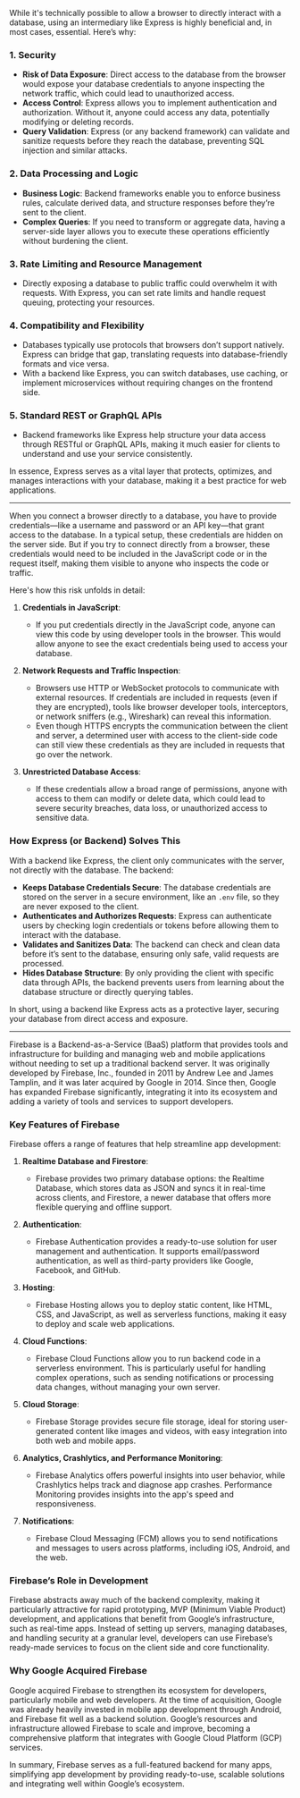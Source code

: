 While it's technically possible to allow a browser to directly interact with a database, using an intermediary like Express is highly beneficial and, in most cases, essential. Here’s why:

### 1. **Security**
   - **Risk of Data Exposure**: Direct access to the database from the browser would expose your database credentials to anyone inspecting the network traffic, which could lead to unauthorized access.
   - **Access Control**: Express allows you to implement authentication and authorization. Without it, anyone could access any data, potentially modifying or deleting records.
   - **Query Validation**: Express (or any backend framework) can validate and sanitize requests before they reach the database, preventing SQL injection and similar attacks.

### 2. **Data Processing and Logic**
   - **Business Logic**: Backend frameworks enable you to enforce business rules, calculate derived data, and structure responses before they’re sent to the client.
   - **Complex Queries**: If you need to transform or aggregate data, having a server-side layer allows you to execute these operations efficiently without burdening the client.

### 3. **Rate Limiting and Resource Management**
   - Directly exposing a database to public traffic could overwhelm it with requests. With Express, you can set rate limits and handle request queuing, protecting your resources.

### 4. **Compatibility and Flexibility**
   - Databases typically use protocols that browsers don’t support natively. Express can bridge that gap, translating requests into database-friendly formats and vice versa.
   - With a backend like Express, you can switch databases, use caching, or implement microservices without requiring changes on the frontend side.

### 5. **Standard REST or GraphQL APIs**
   - Backend frameworks like Express help structure your data access through RESTful or GraphQL APIs, making it much easier for clients to understand and use your service consistently.

In essence, Express serves as a vital layer that protects, optimizes, and manages interactions with your database, making it a best practice for web applications.

---

When you connect a browser directly to a database, you have to provide credentials—like a username and password or an API key—that grant access to the database. In a typical setup, these credentials are hidden on the server side. But if you try to connect directly from a browser, these credentials would need to be included in the JavaScript code or in the request itself, making them visible to anyone who inspects the code or traffic.

Here's how this risk unfolds in detail:

1. **Credentials in JavaScript**:
   - If you put credentials directly in the JavaScript code, anyone can view this code by using developer tools in the browser. This would allow anyone to see the exact credentials being used to access your database.
  
2. **Network Requests and Traffic Inspection**:
   - Browsers use HTTP or WebSocket protocols to communicate with external resources. If credentials are included in requests (even if they are encrypted), tools like browser developer tools, interceptors, or network sniffers (e.g., Wireshark) can reveal this information.
   - Even though HTTPS encrypts the communication between the client and server, a determined user with access to the client-side code can still view these credentials as they are included in requests that go over the network.

3. **Unrestricted Database Access**:
   - If these credentials allow a broad range of permissions, anyone with access to them can modify or delete data, which could lead to severe security breaches, data loss, or unauthorized access to sensitive data.

### How Express (or Backend) Solves This

With a backend like Express, the client only communicates with the server, not directly with the database. The backend:
   - **Keeps Database Credentials Secure**: The database credentials are stored on the server in a secure environment, like an `.env` file, so they are never exposed to the client.
   - **Authenticates and Authorizes Requests**: Express can authenticate users by checking login credentials or tokens before allowing them to interact with the database.
   - **Validates and Sanitizes Data**: The backend can check and clean data before it’s sent to the database, ensuring only safe, valid requests are processed.
   - **Hides Database Structure**: By only providing the client with specific data through APIs, the backend prevents users from learning about the database structure or directly querying tables.

In short, using a backend like Express acts as a protective layer, securing your database from direct access and exposure.

---

Firebase is a Backend-as-a-Service (BaaS) platform that provides tools and infrastructure for building and managing web and mobile applications without needing to set up a traditional backend server. It was originally developed by Firebase, Inc., founded in 2011 by Andrew Lee and James Tamplin, and it was later acquired by Google in 2014. Since then, Google has expanded Firebase significantly, integrating it into its ecosystem and adding a variety of tools and services to support developers.

### Key Features of Firebase

Firebase offers a range of features that help streamline app development:

1. **Realtime Database and Firestore**:
   - Firebase provides two primary database options: the Realtime Database, which stores data as JSON and syncs it in real-time across clients, and Firestore, a newer database that offers more flexible querying and offline support.

2. **Authentication**:
   - Firebase Authentication provides a ready-to-use solution for user management and authentication. It supports email/password authentication, as well as third-party providers like Google, Facebook, and GitHub.

3. **Hosting**:
   - Firebase Hosting allows you to deploy static content, like HTML, CSS, and JavaScript, as well as serverless functions, making it easy to deploy and scale web applications.

4. **Cloud Functions**:
   - Firebase Cloud Functions allow you to run backend code in a serverless environment. This is particularly useful for handling complex operations, such as sending notifications or processing data changes, without managing your own server.

5. **Cloud Storage**:
   - Firebase Storage provides secure file storage, ideal for storing user-generated content like images and videos, with easy integration into both web and mobile apps.

6. **Analytics, Crashlytics, and Performance Monitoring**:
   - Firebase Analytics offers powerful insights into user behavior, while Crashlytics helps track and diagnose app crashes. Performance Monitoring provides insights into the app's speed and responsiveness.

7. **Notifications**:
   - Firebase Cloud Messaging (FCM) allows you to send notifications and messages to users across platforms, including iOS, Android, and the web.

### Firebase’s Role in Development

Firebase abstracts away much of the backend complexity, making it particularly attractive for rapid prototyping, MVP (Minimum Viable Product) development, and applications that benefit from Google’s infrastructure, such as real-time apps. Instead of setting up servers, managing databases, and handling security at a granular level, developers can use Firebase’s ready-made services to focus on the client side and core functionality.

### Why Google Acquired Firebase

Google acquired Firebase to strengthen its ecosystem for developers, particularly mobile and web developers. At the time of acquisition, Google was already heavily invested in mobile app development through Android, and Firebase fit well as a backend solution. Google’s resources and infrastructure allowed Firebase to scale and improve, becoming a comprehensive platform that integrates with Google Cloud Platform (GCP) services.

In summary, Firebase serves as a full-featured backend for many apps, simplifying app development by providing ready-to-use, scalable solutions and integrating well within Google’s ecosystem.